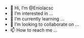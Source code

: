 - 👋 Hi, I’m @Eniolacsc
- 👀 I’m interested in ...
- 🌱 I’m currently learning ...
- 💞️ I’m looking to collaborate on ...
- 📫 How to reach me ...

<!---
Eniolacsc/Eniolacsc is a ✨ special ✨ repository because its `README.md` (this file) appears on your GitHub profile.
You can click the Preview link to take a look at your changes.
--->
